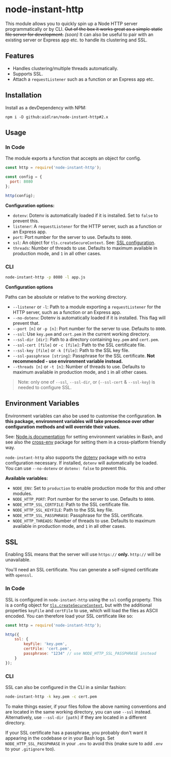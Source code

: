 # node-instant-http

This module allows you to quickly spin up a Node HTTP server programmatically or by CLI.
~~Out of the box it works great as a simple static file server for development.~~ _(soon)_
It can also be useful to pair with an existing server or Express app etc. to handle its clustering and SSL.

## Features

- Handles clustering/multiple threads automatically.
- Supports SSL.
- Attach a `requestListener` such as a function or an Express app etc.

## Installation

Install as a devDependency with NPM:

```
npm i -D github:aidlran/node-instant-http#2.x
```

## Usage

### In Code

The module exports a function that accepts an object for config. 

```js
const http = require('node-instant-http');

const config = {
  port: 8080
};

http(config);
```

**Configuration options:**

- `dotenv`: Dotenv is automatically loaded if it is installed. Set to `false` to prevent this.
- `listener`: A `requestListener` for the HTTP server, such as a function or an Express app.
- `port`: Port number for the server to use. Defaults to `8000`.
- `ssl`: An object for `tls.createSecureContext`. See: [SSL configuration](#ssl).
- `threads`: Number of threads to use. Defaults to maximum available in production mode, and `1` in all other cases.

### CLI

```sh
node-instant-http -p 8080 -l app.js
```

**Configuration options**

Paths can be absolute or relative to the working directory.

- `--listener` or `-l`: Path to a module exporting a `requestListener` for the HTTP server, such as a function or an Express app.
- `--no-dotenv`: Dotenv is automatically loaded if it is installed. This flag will prevent that.
- `--port [n]` or `-p [n]`: Port number for the server to use. Defaults to `8000`.
- `--ssl`: Use `key.pem` and `cert.pem` in the current working directory.
- `--ssl-dir [dir]`: Path to a directory containing `key.pem` and `cert.pem`.
- `--ssl-cert [file]` or `-c [file]`: Path to the SSL certificate file.
- `--ssl-key [file]` or `-k [file]`: Path to the SSL key file.
- `--ssl-passphrase [string]`: Passphrase for the SSL certificate. **Not recommended - use environment variable instead.**
- `--threads [n]` or `-t [n]`: Number of threads to use. Defaults to maximum available in production mode, and `1` in all other cases.

> Note: only one of `--ssl`, `--ssl-dir`, or (`--ssl-cert` & `--ssl-key`) is needed to configure SSL.

## Environment Variables

Environment variables can also be used to customise the configuration.
**In this package, environment variables will take precedence over other configuration methods and will override their values.**

See: [Node.js documentation](https://nodejs.dev/learn/how-to-read-environment-variables-from-nodejs) for setting environment variables in Bash,
and see also the [cross-env](https://www.npmjs.com/package/cross-env) package for setting them in a cross-platform friendly way.

`node-instant-http` also supports the [dotenv](https://www.npmjs.com/package/dotenv) package with no extra configuration necessary.
If installed, `dotenv` will automatically be loaded. You can use `--no-dotenv` or `dotenv: false` to prevent this.

**Available variables:**

- `NODE_ENV`: Set to `production` to enable production mode for this and other modules.
- `NODE_HTTP_PORT`: Port number for the server to use. Defaults to `8000`.
- `NODE_HTTP_SSL_CERTFILE`: Path to the SSL certificate file.
- `NODE_HTTP_SSL_KEYFILE`: Path to the SSL key file.
- `NODE_HTTP_SSL_PASSPHRASE`: Passphrase for the SSL certificate.
- `NODE_HTTP_THREADS`: Number of threads to use. Defaults to maximum available in production mode, and `1` in all other cases.

## SSL

Enabling SSL means that the server will use `https://` **only.** `http://` will be unavailable.

You'll need an SSL certificate. You can generate a self-signed certificate with `openssl`.

### In Code

SSL is configured in `node-instant-http` using the `ssl` config property. This is a config object for [`tls.createSecureContext`](https://nodejs.org/api/tls.html#tlscreatesecurecontextoptions),
but with the additional properties `keyFile` and `certFile` to use, which will load the files as ASCII encoded.
You can therefore load your SSL certificate like so:

```js
const http = require('node-instant-http');

http({
	ssl: {
		keyFile: 'key.pem',
		certFile: 'cert.pem',
		passphrase: "1234" // use NODE_HTTP_SSL_PASSPHRASE instead
	}
});
```

### CLI

SSL can also be configured in the CLI in a similar fashion:

```sh
node-instant-http -k key.pem -c cert.pem
```

To make things easier, if your files follow the above naming conventions and are located in the same working directory,
you can use `--ssl` instead. Alternatively, use `--ssl-dir [path]` if they are located in a different directory.

If your SSL certificate has a passphrase, you probably don't want it appearing in the codebase or in your Bash logs.
Set `NODE_HTTP_SSL_PASSPHRASE` in your `.env` to avoid this (make sure to add `.env` to your `.gitignore` too).

